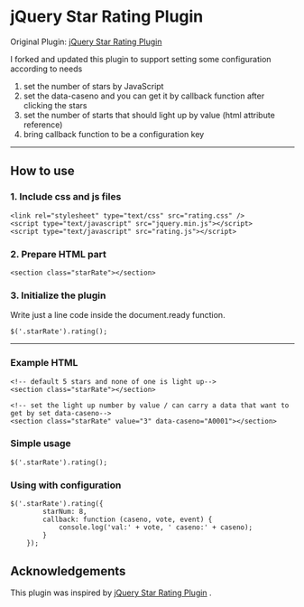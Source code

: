 jQuery Star Rating Plugin
======================================================================================
Original Plugin: [jQuery Star Rating Plugin](http://irfandurmus.com/projects/jquery-star-rating-plugin/) 

I forked and updated this plugin to support setting some configuration according to needs
 1. set the number of stars by JavaScript
 2. set the data-caseno and you can get it by callback function after clicking the stars
 3. set the number of starts that should light up by value (html attribute reference)
 4. bring callback function to be a configuration key

--------------------------------------

## How to use 
### 1. Include css and js files
    <link rel="stylesheet" type="text/css" src="rating.css" />
    <script type="text/javascript" src="jquery.min.js"></script>
    <script type="text/javascript" src="rating.js"></script>

### 2. Prepare HTML part
    <section class="starRate"></section>

### 3. Initialize the plugin
Write just a line code inside the document.ready function.

    $('.starRate').rating();

--------------------------------------
### Example HTML
    <!-- default 5 stars and none of one is light up-->
    <section class="starRate"></section>

    <!-- set the light up number by value / can carry a data that want to get by set data-caseno-->
    <section class="starRate" value="3" data-caseno="A0001"></section>

### Simple usage
    $('.starRate').rating();

### Using with configuration 
    $('.starRate').rating({
            starNum: 8,
            callback: function (caseno, vote, event) {
                console.log('val:' + vote, ' caseno:' + caseno);
            }
        });

## Acknowledgements
This plugin was inspired by [jQuery Star Rating Plugin](http://irfandurmus.com/projects/jquery-star-rating-plugin/) .
